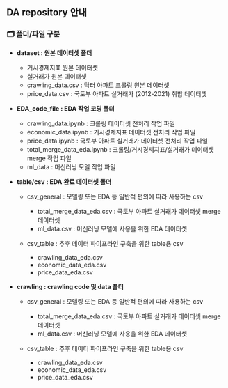 ## DA repository 안내
### 🗂 폴더/파일 구분
 - **dataset : 원본 데이터셋 폴더**
 
   - 거시경제지표 원본 데이터셋
   - 실거래가 원본 데이터셋
   - crawling_data.csv : 닥터 아파트 크롤링 원본 데이터셋
   - price_data.csv : 국토부 아파트 실거래가 (2012-2021) 취합 데이터셋
 
 - **EDA_code_file : EDA 작업 코딩 폴더**
 
   - crawling_data.ipynb : 크롤링 데이터셋 전처리 작업 파일
   - economic_data.ipynb : 거시경제지표 데이터셋 전처리 작업 파일
   - price_data.ipynb : 국토부 아파트 실거래가 데이터셋 전처리 작업 파일
   - total_merge_data_eda.ipynb : 크롤링/거시경제지표/실거래가 데이터셋 merge 작업 파일
   - ml_data : 머신러닝 모델 작업 파일

- **table/csv : EDA 완료 데이터셋 폴더**

   - csv_general : 모델링 또는 EDA 등 일반적 편의에 따라 사용하는 csv

     - total_merge_data_eda.csv : 국토부 아파트 실거래가 데이터셋 merge 데이터셋
     - ml_data.csv : 머신러닝 모델에 사용을 위한 EDA 데이터셋

   - csv_table : 추후 데이터 파이프라인 구축을 위한 table용 csv
   
     - crawling_data_eda.csv
     - economic_data_eda.csv
     - price_data_eda.csv

- **crawling : crawling code 및 data 폴더**

   - csv_general : 모델링 또는 EDA 등 일반적 편의에 따라 사용하는 csv

     - total_merge_data_eda.csv : 국토부 아파트 실거래가 데이터셋 merge 데이터셋
     - ml_data.csv : 머신러닝 모델에 사용을 위한 EDA 데이터셋

   - csv_table : 추후 데이터 파이프라인 구축을 위한 table용 csv
   
     - crawling_data_eda.csv
     - economic_data_eda.csv
     - price_data_eda.csv
